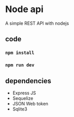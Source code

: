 # Node api

A simple REST API with nodejs
## code
### `npm install`
### `npm run dev`

## dependencies
* Express JS
* Sequelize
* JSON Web token
* Sqlite3
